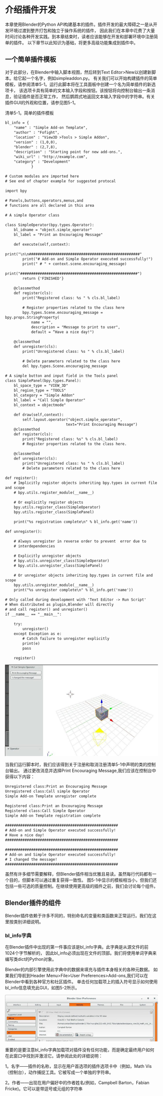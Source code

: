 # 介绍插件开发

本章使用Blender的Python API构建基本的插件。插件开发的最大障碍之一是从开发环境过渡到整齐打包和独立于操作系统的插件，
因此我们在本章中花费了大量时间讨论各种开发实践。到本章结束时，读者应该能够在开发和部署环境中注册简单的插件。
以下章节以此知识为基础，将更多高级功能集成到插件中。

## 一个简单插件模板

对于此部分，在Blender中输入脚本视图，然后转到Text Editor>New以创建新脚本。给它起一个名字，例如simpleaddon.py。
有关我们可以开始构建插件的简单模板，请参阅清单5-1。运行此脚本将在工具面板中创建一个名为简单插件的新选项卡，
该选项卡具有简单的文本输入字段和按钮。该按钮将向控制台输出一条消息，验证插件是否正常工作，
然后鹦鹉式地返回文本输入字段中的字符串。有关插件GUI的外观和位置，请参见图5-1。

清单5-1。简单的插件模板

    bl_info = {
        "name" : "Simple Add-on Template",
        "author" : "Fofight",
        "location" : "View3D >Tools > Simple Addon",
        "version" : (1,0,0),
        "blender" : (2,7,8),
        "description" : "Starting point for new add-ons.",
        "wiki_url" : "http://example.com",
        "category" : "Development"
                }
    
    # Custom modules are imported here
    # See end of chapter example for suggested protocal
    
    import bpy
    
    # Panels,buttons,operators,menus,and
    # functions are all declared in this area
    
    # A simple Operator class
    
    class SimpleOperator(bpy.types.Operator):
        bl_idname = "object.simple_operator"
        bl_label = "Print an Encouraging Message"
        
        def execute(self,context):
            print("\n\n###################################################"
            print("# Add-on and Simple Operator executed successfully!")
            print(" # " + context.scene.encouraging_message)
            print("######################################################")
            return {'FINISHED'}
            
        @classmethod
        def register(cls):
            print("Registered class: %s " % cls.bl_label)
            
            # Register properties related to the class here
            bpy.types.Scene.encouraging_message = bpy.props.StringProperty(
                name = "",
                description = "Message to print to user",
                default = “Have a nice day!")

        @classmethod
        def unregister(cls):
            print("Unregistered class: %s " % cls.bl_label)
            
            # Delete parameters related to the class here
            del bpy.types.Scene.encouraging_message
    
    # A simple button and input field in the Tools panel
    class SimplePanel(bpy.types.Panel):
        bl_space_type = "VIEW_3D"
        bl_region_type = "TOOLS"
        bl_category = "Simple Addon"
        bl_label = "Call Simple Operator"
        bl_context = objectmode"
        
        def draw(self,context):
            self.layout.operator("object.simple_operator",
                                text="Print Encouraging Message")
        @classmethod
        def register(cls):
            print("Registered class: %s" % cls.bl_label)
            # Register properties related to the class here.
            
        @classmethod
        def unregister(cls):
            print("Unregistered class: %s " % cls.bl_label)
            # Delete parameters related to the class here
    
    def register():
        # Implicitly register objects inheriting bpy.types in current file and scope
        # bpy.utils.register_module(__name__)
        
        # Or explicitly register objects
        bpy.utils.register_class(SimpleOperator)
        bpy.utils.register_class(SimplePanel)
        
        print("%s registration complete\n" % bl_info.get('name'))
        
    def unregister():
        
        # Always unregister in reverse order to prevent  error due to
        # interdependencies
        
        # Explicitly unregister objects
        # bpy.utils.unregister_class(SimpleOperator)
        # bpy.utils.unregister_class(SimplePanel)
        
        # Or unregister objects inheriting bpy.types in current file and scope
        bpy.utils.unregister_module(__name__)
        print("%s unregister complete\n" % bl_info.get('name'))
        
    # Only called during development with 'Text Editor -> Run Script'
    # When distributed as plugin,Blender will directly
    # and call register() and unregister()
    if __name__ == "__main__":
    
        try:
            unregister()
        except Exception as e:
            # Catch failure to unregister explicitly
            print(e)
            pass
        
        register()
        
![](https://github.com/BlenderCN/blenderTutorial/blob/master/mDrivEngine/5-1.png?raw=true)  

当我们运行脚本时，我们应该得到关于注册和取消注册清单5-1中声明的类的控制台输出。
通过更改消息并选择Print Encouraging Message,我们应该在控制台中获得以下内容：

    Unregistered class:Print an Encouraging Message
    Unregistered class:Call simple Operator
    Simple Add-on Template unregister complete
    
    Registered class:Print an Encouraging Message
    Registered class:Call Simple Operator
    Simple Add-on Template registration complete
    
    ####################################################
    # Add-on and Simple Operator executed successfully!
    # Have a nice day!
    ####################################################
    
    ####################################################
    # Add-on and Simple Operator executed successfully!
    # I changed the message!
    ####################################################
    
虽然有许多细节需要解释，但Blender插件相当优雅且易读。虽然每行代码都有一个目的，但脚本可以通过重复获得一致性。
图5-1中显示的模板相当小，但我们还包括一些可选的质量控制。在继续使用更高级的插件之前，我们会讨论每个组件。

## Blender插件的组件

Blender插件依赖于许多不同的，特别命名的变量和类函数来正常运行。我们在这里按类别详细说明。

### bl_info字典

在Blender插件中出现的第一件事应该是bl_info字典。此字典是从源文件的前1024个字节解析的，
因此bl_info必须出现在文件的顶部。我们将使用单词字典来编写类dict的Python对象。

Blender的内部引擎使用此字典中的数据来填充与插件本身相关的各种元数据。
如果我们导航到Header Menu>File>User Preferences>Add-ons,我们可以在Blender中看到各种官方和社区插件。
单击任何加载项上的插入符号显示如何使用bl_info信息填充此GUI，如图5-2所示。

![](https://github.com/BlenderCN/blenderTutorial/blob/master/mDrivEngine/5-2.png?raw=true)

重要的是要注意bl_info字典加载项对插件没有任何功能，而是确定最终用户如何在此窗口中找到并激活它。请参阅此处的详细说明：

1。名字——插件的名称，显示在用户首选项的插件选项卡中（例如，Math Vis（控制台），动作捕捉工具。它被写成一个单独的字符串。

2。作者——出现在用户偏好中的作者姓名(例如，Campbell Barton，Fabian Fricke)。它可以是带逗号或元组的字符串

